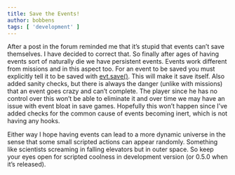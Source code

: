 ```yaml
---
title: Save the Events!
author: bobbens
tags: [ 'development' ]
---
```


After a post in the forum reminded me that it’s stupid that events can’t save themselves. I have decided to correct that. So finally after ages of having events sort of naturally die we have persistent events. Events work different from missions and in this aspect too. For an event to be saved you must explicitly tell it to be saved with [evt.save()](https://naev.org/api/modules/evt.html#save). This will make it save itself. Also added sanity checks, but there is always the danger (unlike with missions) that an event goes crazy and can’t complete. The player since he has no control over this won’t be able to eliminate it and over time we may have an issue with event bloat in save games. Hopefully this won’t happen since I’ve added checks for the common cause of events becoming inert, which is not having any hooks.

Either way I hope having events can lead to a more dynamic universe in the sense that some small scripted actions can appear randomly. Something like scientists screaming in falling elevators but in outer space. So keep your eyes open for scripted coolness in development version (or 0.5.0 when it’s released).
